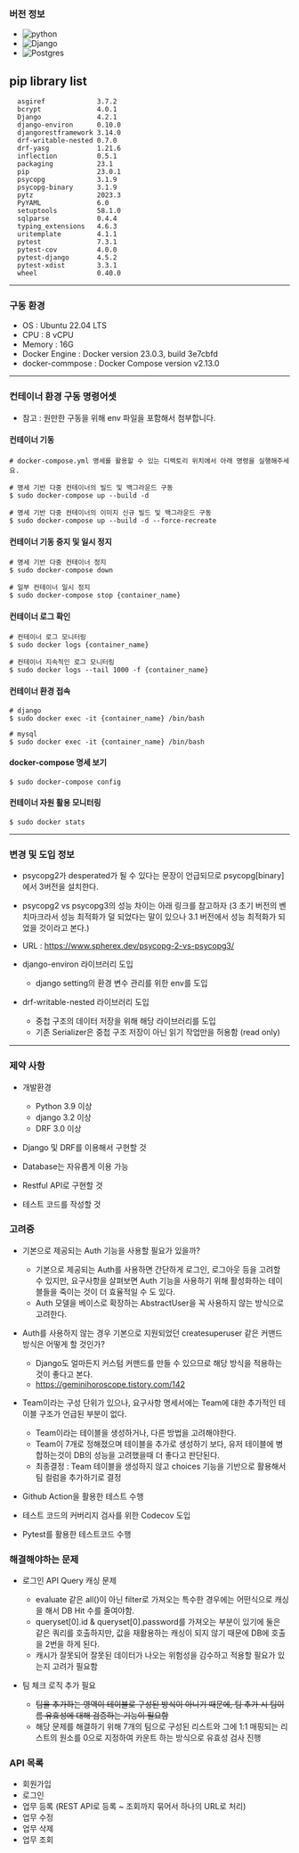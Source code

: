 ### 버전 정보

- ![python](https://img.shields.io/badge/Python:3.8-03776AB?style=flat&logo=Python&logoColor=white)
- ![Django](https://img.shields.io/badge/Django:4.2.1-092E20?style=flat&logo=Django&logoColor=white)
- ![Postgres](https://img.shields.io/badge/Postgres:13-4169E1?style=flat&logo=Postgres&logoColor=white)

## pip library list

```shell
  asgiref             3.7.2
  bcrypt              4.0.1
  Django              4.2.1
  django-environ      0.10.0
  djangorestframework 3.14.0
  drf-writable-nested 0.7.0
  drf-yasg            1.21.6
  inflection          0.5.1
  packaging           23.1
  pip                 23.0.1
  psycopg             3.1.9
  psycopg-binary      3.1.9
  pytz                2023.3
  PyYAML              6.0
  setuptools          58.1.0
  sqlparse            0.4.4
  typing_extensions   4.6.3
  uritemplate         4.1.1
  pytest              7.3.1
  pytest-cov          4.0.0
  pytest-django       4.5.2
  pytest-xdist        3.3.1
  wheel               0.40.0

```

---

### 구동 환경

- OS : Ubuntu 22.04 LTS
- CPU : 8 vCPU
- Memory : 16G
- Docker Engine : Docker version 23.0.3, build 3e7cbfd
- docker-commpose : Docker Compose version v2.13.0

---

### 컨테이너 환경 구동 명령어셋

- 참고 : 원만한 구동을 위해 env 파일을 포함해서 첨부합니다.

#### 컨테이너 기동

```shell
# docker-compose.yml 명세를 활용할 수 있는 디렉토리 위치에서 아래 명령을 실행해주세요.

# 명세 기반 다중 컨테이너의 빌드 및 백그라운드 구동
$ sudo docker-compose up --build -d

# 명세 기반 다중 컨테이너의 이미지 신규 빌드 및 백그라운드 구동
$ sudo docker-compose up --build -d --force-recreate
```

#### 컨테이너 기동 중지 및 일시 정지

```shell
# 명세 기반 다중 컨테이너 정지
$ sudo docker-compose down

# 일부 컨테이너 일시 정지
$ sudo docker-compose stop {container_name}
```

#### 컨테이너 로그 확인

```shell
# 컨테이너 로그 모니터링
$ sudo docker logs {container_name}

# 컨테이너 지속적인 로그 모니터링
$ sudo docker logs --tail 1000 -f {container_name}
```

#### 컨테이너 환경 접속

```shell
# django
$ sudo docker exec -it {container_name} /bin/bash

# mysql
$ sudo docker exec -it {container_name} /bin/bash
```

#### docker-compose 명세 보기

```shell
$ sudo docker-compose config
```

#### 컨테이너 자원 활용 모니터링

```shell
$ sudo docker stats
```

---

### 변경 및 도입 정보

- psycopg2가 desperated가 될 수 있다는 문장이 언급되므로 psycopg[binary]에서 3버전을 설치한다.
- psycopg2 vs psycopg3의 성능 차이는 아래 링크를 참고하자 (3 초기 버전의 벤치마크라서 성능 최적화가 덜 되었다는 말이 있으나 3.1 버전에서 성능 최적화가 되었을 것이라고 본다.)
- URL : https://www.spherex.dev/psycopg-2-vs-psycopg3/

- django-environ 라이브러리 도입

  - django setting의 환경 변수 관리를 위한 env를 도입

- drf-writable-nested 라이브러리 도입
  - 중첩 구조의 데이터 저장을 위해 해당 라이브러리를 도입
  - 기존 Serializer은 중첩 구조 저장이 아닌 읽기 작업만을 허용함 (read only)

---

### 제약 사항

- 개발환경

  - Python 3.9 이상
  - django 3.2 이상
  - DRF 3.0 이상

- Django 및 DRF를 이용해서 구현할 것
- Database는 자유롭게 이용 가능
- Restful API로 구현할 것
- 테스트 코드를 작성할 것

### 고려중

- 기본으로 제공되는 Auth 기능을 사용할 필요가 있을까?

  - 기본으로 제공되는 Auth를 사용하면 간단하게 로그인, 로그아웃 등을 고려할 수 있지만, 요구사항을 살펴보면 Auth 기능을 사용하기 위해 활성화하는 테이블들을 죽이는 것이 더 효율적일 수 도 있다.
  - Auth 모델을 베이스로 확장하는 AbstractUser을 꼭 사용하지 않는 방식으로 고려한다.

- Auth를 사용하지 않는 경우 기본으로 지원되었던 createsuperuser 같은 커맨드 방식은 어떻게 할 것인가?

  - Django도 얼마든지 커스텀 커맨드를 만들 수 있으므로 해당 방식을 적용하는 것이 좋다고 본다.
  - https://geminihoroscope.tistory.com/142

- Team이라는 구성 단위가 있으나, 요구사항 명세서에는 Team에 대한 추가적인 테이블 구조가 언급된 부분이 없다.

  - Team이라는 테이블을 생성하거나, 다른 방법을 고려해야한다.
  - Team이 7개로 정해졌으며 테이블을 추가로 생성하기 보다, 유저 테이블에 병합하는것이 DB의 성능을 고려했을때 더 좋다고 판단된다.
  - 최종결정 : Team 테이블을 생성하지 않고 choices 기능을 기반으로 활용해서 팀 컬럼을 추가하기로 결정

- Github Action을 활용한 테스트 수행

- 테스트 코드의 커버리지 검사를 위한 Codecov 도입

- Pytest를 활용한 테스트코드 수행

### 해결해야하는 문제

- 로그인 API Query 캐싱 문제

  - evaluate 같은 all()이 아닌 filter로 가져오는 특수한 경우에는 어떤식으로 캐싱을 해서 DB Hit 수를 줄여야함.
  - queryset[0].id & queryset[0].password를 가져오는 부분이 있기에 둘은 같은 쿼리를 호출하지만, 값을 재활용하는 캐싱이 되지 않기 때문에 DB에 호출을 2번을 하게 된다.
  - 캐시가 잘못되어 잘못된 데이터가 나오는 위험성을 감수하고 적용할 필요가 있는지 고려가 필요함

- 팀 체크 로직 추가 필요
  - ~~팀을 추가하는 영역이 테이블로 구성된 방식이 아니기 때문에, 팀 추가 시 팀이름 유효성에 대해 검증하는 기능이 필요함~~
  - 해당 문제를 해결하기 위해 7개의 팀으로 구성된 리스트와 그에 1:1 매핑되는 리스트의 원소를 0으로 지정하여 카운트 하는 방식으로 유효성 검사 진행

### API 목록

- 회원가입
- 로그인
- 업무 등록 (REST API로 등록 ~ 조회까지 묶어서 하나의 URL로 처리)
- 업무 수정
- 업무 삭제
- 업무 조회
